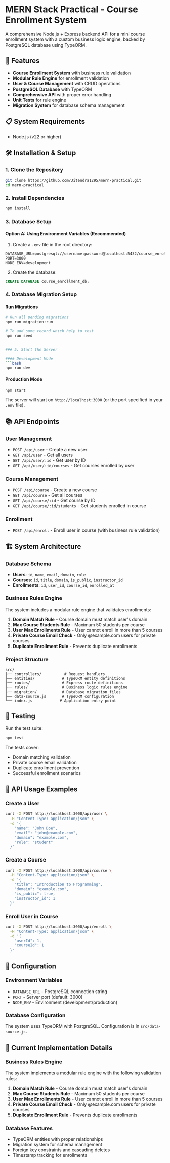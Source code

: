 # MERN Stack Practical - Course Enrollment System

A comprehensive Node.js + Express backend API for a mini course enrollment system with a custom business logic engine, backed by PostgreSQL database using TypeORM.

## 🚀 Features

- **Course Enrollment System** with business rule validation
- **Modular Rule Engine** for enrollment validation
- **User & Course Management** with CRUD operations
- **PostgreSQL Database** with TypeORM
- **Comprehensive API** with proper error handling
- **Unit Tests** for rule engine
- **Migration System** for database schema management

## 📋 System Requirements

- Node.js (v22 or higher) 

## 🛠️ Installation & Setup

### 1. Clone the Repository
```bash
git clone https://github.com/Jitendra1295/mern-practical.git
cd mern-practical
```

### 2. Install Dependencies
```bash
npm install
```

### 3. Database Setup

#### Option A: Using Environment Variables (Recommended)
1. Create a `.env` file in the root directory:
```env
DATABASE_URL=postgresql://username:password@localhost:5432/course_enrollment_db
PORT=3000
NODE_ENV=development
```

2. Create the database:
```sql
CREATE DATABASE course_enrollment_db;
```
### 4. Database Migration Setup

#### Run Migrations
```bash
# Run all pending migrations
npm run migration:run

# To add some record which help to test 
npm run seed 


### 5. Start the Server

#### Development Mode
```bash
npm run dev
```

#### Production Mode
```bash
npm start
```

The server will start on `http://localhost:3000` (or the port specified in your `.env` file).

## 📚 API Endpoints

### User Management
- `POST /api/user` - Create a new user
- `GET /api/user` - Get all users
- `GET /api/user/:id` - Get user by ID
- `GET /api/user/:id/courses` - Get courses enrolled by user

### Course Management
- `POST /api/course` - Create a new course
- `GET /api/course` - Get all courses
- `GET /api/course/:id` - Get course by ID
- `GET /api/course/:id/students` - Get students enrolled in course

### Enrollment
- `POST /api/enroll` - Enroll user in course (with business rule validation)

## 🏗️ System Architecture

### Database Schema
- **Users**: `id`, `name`, `email`, `domain`, `role`
- **Courses**: `id`, `title`, `domain`, `is_public`, `instructor_id`
- **Enrollments**: `id`, `user_id`, `course_id`, `enrolled_at`

### Business Rules Engine
The system includes a modular rule engine that validates enrollments:

1. **Domain Match Rule** - Course domain must match user's domain
2. **Max Course Students Rule** - Maximum 50 students per course
3. **User Max Enrollments Rule** - User cannot enroll in more than 5 courses
4. **Private Course Email Check** - Only @example.com users for private courses
5. **Duplicate Enrollment Rule** - Prevents duplicate enrollments

### Project Structure
```
src/
├── controllers/          # Request handlers
├── entities/            # TypeORM entity definitions
├── routes/              # Express route definitions
├── rules/               # Business logic rules engine
├── migration/           # Database migration files
├── data-source.js       # TypeORM configuration
└── index.js            # Application entry point
```

## 🧪 Testing

Run the test suite:
```bash
npm test
```

The tests cover:
- Domain matching validation
- Private course email validation
- Duplicate enrollment prevention
- Successful enrollment scenarios

## 📝 API Usage Examples

### Create a User
```bash
curl -X POST http://localhost:3000/api/user \
  -H "Content-Type: application/json" \
  -d '{
    "name": "John Doe",
    "email": "john@example.com",
    "domain": "example.com",
    "role": "student"
  }'
```

### Create a Course
```bash
curl -X POST http://localhost:3000/api/course \
  -H "Content-Type: application/json" \
  -d '{
    "title": "Introduction to Programming",
    "domain": "example.com",
    "is_public": true,
    "instructor_id": 1
  }'
```

### Enroll User in Course
```bash
curl -X POST http://localhost:3000/api/enroll \
  -H "Content-Type: application/json" \
  -d '{
    "userId": 1,
    "courseId": 1
  }'
```

## 🔧 Configuration

### Environment Variables
- `DATABASE_URL` - PostgreSQL connection string
- `PORT` - Server port (default: 3000)
- `NODE_ENV` - Environment (development/production)

### Database Configuration
The system uses TypeORM with PostgreSQL. Configuration is in `src/data-source.js`.

## 🔧 Current Implementation Details

### Business Rules Engine
The system implements a modular rule engine with the following validation rules:

1. **Domain Match Rule** - Course domain must match user's domain
2. **Max Course Students Rule** - Maximum 50 students per course  
3. **User Max Enrollments Rule** - User cannot enroll in more than 5 courses
4. **Private Course Email Check** - Only @example.com users for private courses
5. **Duplicate Enrollment Rule** - Prevents duplicate enrollments

### Database Features
- TypeORM entities with proper relationships
- Migration system for schema management
- Foreign key constraints and cascading deletes
- Timestamp tracking for enrollments
